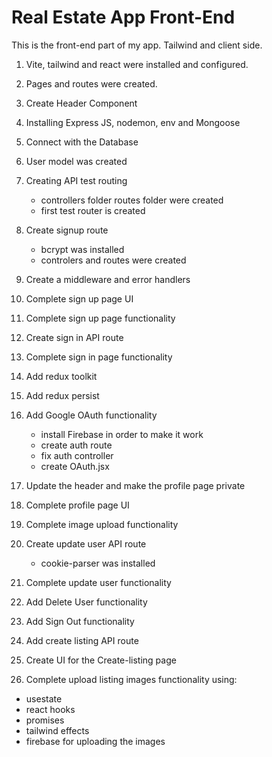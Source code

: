 # Real Estate App Front-End

This is the front-end part of my app. Tailwind and client side.

1. Vite, tailwind and react were installed and configured.
2. Pages and routes were created.
3. Create Header Component
4. Installing Express JS, nodemon, env and Mongoose
5. Connect with the Database
6. User model was created
7. Creating API test routing 
    - controllers folder routes folder were created
    - first test router is created
8. Create signup route
    - bcrypt was installed
    - controlers and routes were created
9. Create a middleware and error handlers
10. Complete sign up page UI
11. Complete sign up page functionality
11. Create sign in API route
12. Complete sign in page functionality
13. Add redux toolkit
14. Add redux persist
15. Add Google OAuth functionality
    - install Firebase in order to make it work
    - create auth route
    - fix auth controller
    - create OAuth.jsx
16. Update the header and make the profile page private
17. Complete profile page UI
18. Complete image upload functionality
19. Create update user API route
    - cookie-parser was installed

20. Complete update user functionality
21. Add Delete User functionality
22. Add Sign Out functionality
23. Add create listing API route
24. Create UI for the Create-listing page
25. Complete upload listing images functionality
 using:
 - usestate
 - react hooks
 - promises
 - tailwind effects
 - firebase for uploading the images




